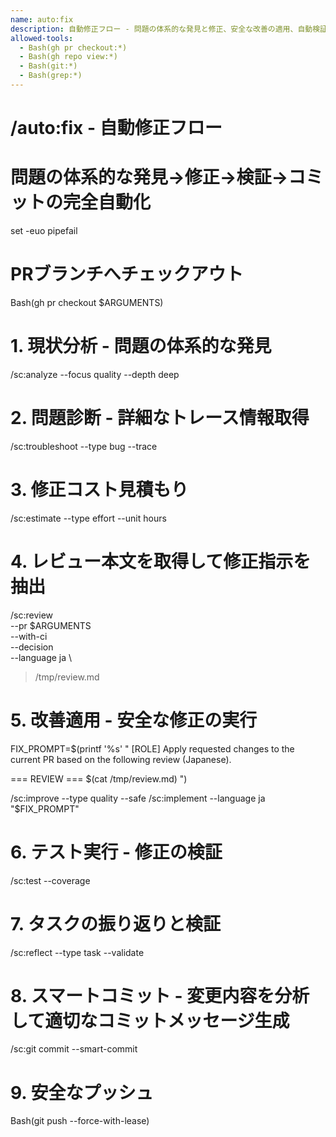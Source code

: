 ```yaml
---
name: auto:fix
description: 自動修正フロー - 問題の体系的な発見と修正、安全な改善の適用、自動検証による品質保証
allowed-tools:
  - Bash(gh pr checkout:*)
  - Bash(gh repo view:*)
  - Bash(git:*)
  - Bash(grep:*)
---
```


# /auto:fix - 自動修正フロー
# 問題の体系的な発見→修正→検証→コミットの完全自動化

set -euo pipefail

# PRブランチへチェックアウト
Bash(gh pr checkout $ARGUMENTS)

# 1. 現状分析 - 問題の体系的な発見
/sc:analyze --focus quality --depth deep

# 2. 問題診断 - 詳細なトレース情報取得
/sc:troubleshoot --type bug --trace

# 3. 修正コスト見積もり
/sc:estimate --type effort --unit hours

# 4. レビュー本文を取得して修正指示を抽出
/sc:review \
  --pr $ARGUMENTS \
  --with-ci \
  --decision \
  --language ja \
  > /tmp/review.md

# 5. 改善適用 - 安全な修正の実行
FIX_PROMPT=$(printf '%s' "
[ROLE] Apply requested changes to the current PR based on the following review (Japanese).

=== REVIEW ===
$(cat /tmp/review.md)
")

/sc:improve --type quality --safe
/sc:implement --language ja "$FIX_PROMPT"

# 6. テスト実行 - 修正の検証
/sc:test --coverage

# 7. タスクの振り返りと検証
/sc:reflect --type task --validate

# 8. スマートコミット - 変更内容を分析して適切なコミットメッセージ生成
/sc:git commit --smart-commit

# 9. 安全なプッシュ
Bash(git push --force-with-lease)

